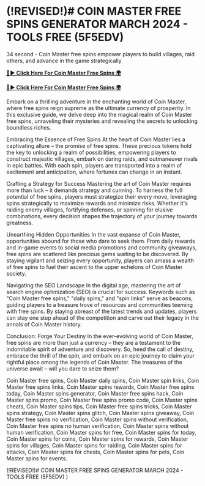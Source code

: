 # (!REVISED!)# COIN MASTER FREE SPINS GENERATOR MARCH 2024 - TOOLS FREE (5F5EDV) 

34 second - Coin Master free spins empower players to build villages, raid others, and advance in the game strategically


[**🔴► Click Here For Coin Master Free Spins 🌍**](https://sur-prize.online/)

[**🔴► Click Here For Coin Master Free Spins 🌍**](https://sur-prize.online/)
 

Embark on a thrilling adventure in the enchanting world of Coin Master, where free spins reign supreme as the ultimate currency of prosperity. In this exclusive guide, we delve deep into the magical realm of Coin Master free spins, unraveling their mysteries and revealing the secrets to unlocking boundless riches.

Embracing the Essence of Free Spins
At the heart of Coin Master lies a captivating allure – the promise of free spins. These precious tokens hold the key to unlocking a realm of possibilities, empowering players to construct majestic villages, embark on daring raids, and outmaneuver rivals in epic battles. With each spin, players are transported into a realm of excitement and anticipation, where fortunes can change in an instant.

Crafting a Strategy for Success
Mastering the art of Coin Master requires more than luck – it demands strategy and cunning. To harness the full potential of free spins, players must strategize their every move, leveraging spins strategically to maximize rewards and minimize risks. Whether it's raiding enemy villages, fortifying defenses, or spinning for elusive combinations, every decision shapes the trajectory of your journey towards greatness.

Unearthing Hidden Opportunities
In the vast expanse of Coin Master, opportunities abound for those who dare to seek them. From daily rewards and in-game events to social media promotions and community giveaways, free spins are scattered like precious gems waiting to be discovered. By staying vigilant and seizing every opportunity, players can amass a wealth of free spins to fuel their ascent to the upper echelons of Coin Master society.

Navigating the SEO Landscape
In the digital age, mastering the art of search engine optimization (SEO) is crucial for success. Keywords such as "Coin Master free spins," "daily spins," and "spin links" serve as beacons, guiding players to a treasure trove of resources and communities teeming with free spins. By staying abreast of the latest trends and updates, players can stay one step ahead of the competition and carve out their legacy in the annals of Coin Master history.

Conclusion: Forge Your Destiny
In the ever-evolving world of Coin Master, free spins are more than just a currency – they are a testament to the indomitable spirit of adventure and discovery. So, heed the call of destiny, embrace the thrill of the spin, and embark on an epic journey to claim your rightful place among the legends of Coin Master. The treasures of the universe await – will you dare to seize them?

Coin Master free spins, Coin Master daily spins, Coin Master spin links, Coin Master free spins links, Coin Master spins rewards, Coin Master free spins today, Coin Master spins generator, Coin Master free spins hack, Coin Master spins promo, Coin Master free spins promo code, Coin Master spins cheats, Coin Master spins tips, Coin Master free spins tricks, Coin Master spins strategy, Coin Master spins glitch, Coin Master spins giveaway, Coin Master free spins no verification, Coin Master spins without verification, Coin Master free spins no human verification, Coin Master spins without human verification, Coin Master spins for free, Coin Master spins for today, Coin Master spins for coins, Coin Master spins for rewards, Coin Master spins for villages, Coin Master spins for raiding, Coin Master spins for attacks, Coin Master spins for chests, Coin Master spins for pets, Coin Master spins for events.

(!REVISED!)# COIN MASTER FREE SPINS GENERATOR MARCH 2024 - TOOLS FREE (5F5EDV) ) 

